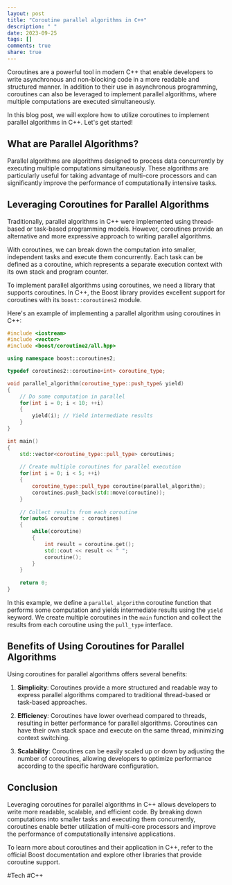 ```yaml
---
layout: post
title: "Coroutine parallel algorithms in C++"
description: " "
date: 2023-09-25
tags: []
comments: true
share: true
---
```


Coroutines are a powerful tool in modern C++ that enable developers to write asynchronous and non-blocking code in a more readable and structured manner. In addition to their use in asynchronous programming, coroutines can also be leveraged to implement parallel algorithms, where multiple computations are executed simultaneously.

In this blog post, we will explore how to utilize coroutines to implement parallel algorithms in C++. Let's get started!

## What are Parallel Algorithms?

Parallel algorithms are algorithms designed to process data concurrently by executing multiple computations simultaneously. These algorithms are particularly useful for taking advantage of multi-core processors and can significantly improve the performance of computationally intensive tasks.

## Leveraging Coroutines for Parallel Algorithms

Traditionally, parallel algorithms in C++ were implemented using thread-based or task-based programming models. However, coroutines provide an alternative and more expressive approach to writing parallel algorithms.

With coroutines, we can break down the computation into smaller, independent tasks and execute them concurrently. Each task can be defined as a coroutine, which represents a separate execution context with its own stack and program counter.

To implement parallel algorithms using coroutines, we need a library that supports coroutines. In C++, the Boost library provides excellent support for coroutines with its `boost::coroutines2` module.

Here's an example of implementing a parallel algorithm using coroutines in C++:

```cpp
#include <iostream>
#include <vector>
#include <boost/coroutine2/all.hpp>

using namespace boost::coroutines2;

typedef coroutines2::coroutine<int> coroutine_type;

void parallel_algorithm(coroutine_type::push_type& yield)
{
    // Do some computation in parallel
    for(int i = 0; i < 10; ++i)
    {
        yield(i); // Yield intermediate results
    }
}

int main()
{
    std::vector<coroutine_type::pull_type> coroutines;
    
    // Create multiple coroutines for parallel execution
    for(int i = 0; i < 5; ++i)
    {
        coroutine_type::pull_type coroutine(parallel_algorithm);
        coroutines.push_back(std::move(coroutine));
    }
    
    // Collect results from each coroutine
    for(auto& coroutine : coroutines)
    {
        while(coroutine)
        {
            int result = coroutine.get();
            std::cout << result << " ";
            coroutine();
        }
    }
    
    return 0;
}
```

In this example, we define a `parallel_algorithm` coroutine function that performs some computation and yields intermediate results using the `yield` keyword. We create multiple coroutines in the `main` function and collect the results from each coroutine using the `pull_type` interface.

## Benefits of Using Coroutines for Parallel Algorithms

Using coroutines for parallel algorithms offers several benefits:

1. **Simplicity**: Coroutines provide a more structured and readable way to express parallel algorithms compared to traditional thread-based or task-based approaches.

2. **Efficiency**: Coroutines have lower overhead compared to threads, resulting in better performance for parallel algorithms. Coroutines can have their own stack space and execute on the same thread, minimizing context switching.

3. **Scalability**: Coroutines can be easily scaled up or down by adjusting the number of coroutines, allowing developers to optimize performance according to the specific hardware configuration.

## Conclusion

Leveraging coroutines for parallel algorithms in C++ allows developers to write more readable, scalable, and efficient code. By breaking down computations into smaller tasks and executing them concurrently, coroutines enable better utilization of multi-core processors and improve the performance of computationally intensive applications.

To learn more about coroutines and their application in C++, refer to the official Boost documentation and explore other libraries that provide coroutine support.

#Tech #C++